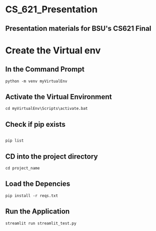 # CS_621_Presentation
## Presentation materials for BSU's CS621 Final

# Create the Virtual env

## In the Command Prompt

```
python -m venv myVirtualEnv

```
## Activate the Virtual Environment

```
cd myVirtualEnv\Scripts\activate.bat

```

## Check if pip exists

```

pip list

```

## CD into the project directory

```
cd project_name

```

## Load the Depencies

```
pip install -r reqs.txt

```
## Run the Application

```
streamlit run streamlit_test.py

```

```
